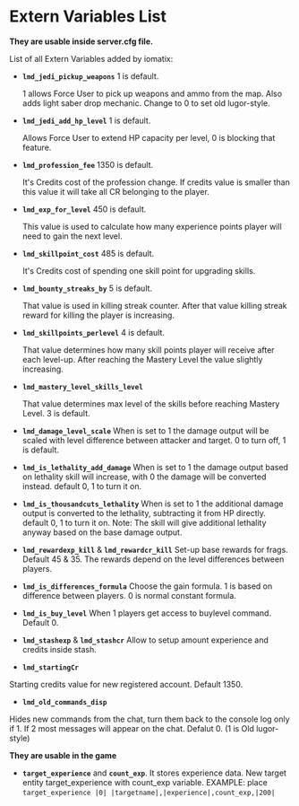 # Extern Variables List
**They are usable inside server.cfg file.**

List of all Extern Variables added by iomatix:
- **`lmd_jedi_pickup_weapons`** 1 is default. 
  
  1 allows Force User to pick up weapons and ammo from the map. Also adds light saber drop mechanic. Change to 0 to set old lugor-style.
- **`lmd_jedi_add_hp_level`** 1 is default. 
  
  Allows Force User to extend HP capacity per level, 0 is blocking that feature.  
- **`lmd_profession_fee`** 1350 is default. 
  
  It's Credits cost of the profession change. If credits value is smaller than this value it will take all CR belonging to the player.
- **`lmd_exp_for_level`** 450 is default. 
  
  This value is used to calculate how many experience points player will need to gain the next level.
- **`lmd_skillpoint_cost`** 485 is default. 
  
  It's Credits cost of spending one skill point for upgrading skills. 
- **`lmd_bounty_streaks_by`** 5 is default. 
  
  That value is used in killing streak counter. After that value killing streak reward for killing the player is increasing.
- **`lmd_skillpoints_perlevel`** 4 is default. 

  That value determines how many skill points player will receive after each level-up. After reaching the Mastery Level the value slightly increasing. 
- **`lmd_mastery_level_skills_level`**
  
  That value determines max level of the skills before reaching Mastery Level. 3 is default. 
- **`lmd_damage_level_scale`** 
When is set to 1 the damage output will be scaled with level difference between attacker and target. 0 to turn off, 1 is default.

- **`lmd_is_lethality_add_damage`** 
When is set to 1 the damage output based on lethality skill will increase, with 0 the damage will be converted instead. default 0, 1 to turn it on.

- **`lmd_is_thousandcuts_lethality`** 
When is set to 1 the additional damage output is converted to the lethality, subtracting it from HP directly. default 0, 1 to turn it on. Note: The skill will give additional lethality anyway based on the base damage output.

- **`lmd_rewardexp_kill`** & **`lmd_rewardcr_kill`**
Set-up base rewards for frags. Default 45 & 35. The rewards depend on the level differences between players.

- **`lmd_is_differences_formula`**
Choose the gain formula. 1 is based on difference between players. 0 is normal constant formula.

- **`lmd_is_buy_level`**
When 1 players get access to buylevel command. Default 0.

- **`lmd_stashexp`** & **`lmd_stashcr`**
Allow to setup amount experience and credits inside stash.
- **`lmd_startingCr`**

Starting credits value for new registered account. Default 1350.
- **`lmd_old_commands_disp`**

Hides new commands from the chat, turn them back to the console log only if 1. If 2 most messages will appear on the chat. Defalut 0. (1 is Old lugor-style)

**They are usable in the game**

- **`target_experience`** and **`count_exp`**. It stores experience data.
New target entity target_experience with count_exp variable. EXAMPLE: place `target_experience |0| |targetname|,|experience|,count_exp,|200|`
